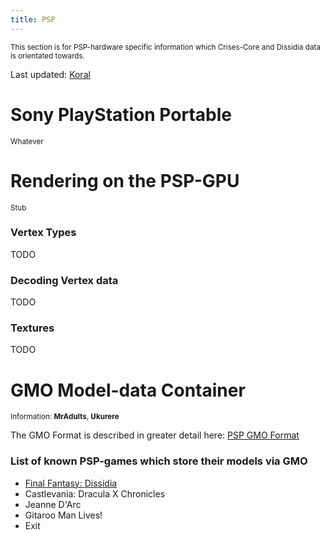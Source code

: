 ```yaml
---
title: PSP
---
```


<small> This section is for PSP-hardware specific information which Crises-Core and Dissidia data is orientated towards. </small>

Last updated: [Koral](User:Koral)

  

# Sony PlayStation Portable

<small>Whatever</small>

  

# Rendering on the PSP-GPU

<small>Stub</small>

### Vertex Types

TODO

  

### Decoding Vertex data

TODO

  

### Textures

TODO

  

# GMO Model-data Container

<small>Information: **MrAdults**, **Ukurere**</small>

  
The GMO Format is described in greater detail here: [PSP GMO Format](PSP/GMO_Format)

  

### List of known PSP-games which store their models via GMO

- [Final Fantasy: Dissidia](Dissidia)
- Castlevania: Dracula X Chronicles
- Jeanne D'Arc
- Gitaroo Man Lives!
- Exit
